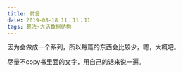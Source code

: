```yaml
---
title: 前言
date: 2019-08-18 11：11：11
tags: 算法-大话数据结构
---
```


因为会做成一个系列，所以每篇的东西会比较少，嗯，大概吧。

尽量不copy书里面的文字，用自己的话来说一遍。